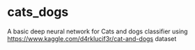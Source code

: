 # cats_dogs
A basic deep neural network for Cats and dogs classifier
using https://www.kaggle.com/d4rklucif3r/cat-and-dogs dataset